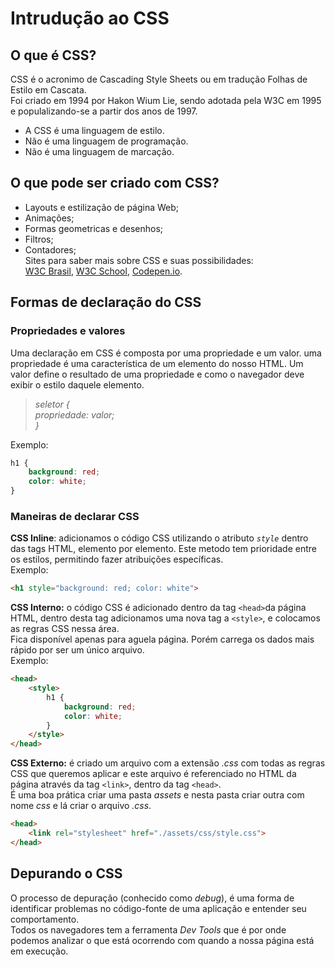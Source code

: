 # Intrudução ao CSS
## O que é CSS?
CSS é o acronimo de Cascading Style Sheets ou em tradução Folhas de Estilo em Cascata.  
Foi criado em 1994 por Hakon Wium Lie, sendo adotada pela W3C em 1995 e populalizando-se a partir dos anos de 1997.
* A CSS é uma linguagem de estilo.  
* Não é uma linguagem de programação.  
* Não é uma linguagem de marcação.
## O que pode ser criado com CSS?
* Layouts e estilização de página Web;
* Animações;
* Formas geometricas e desenhos;
* Filtros;
* Contadores;  
Sites para saber mais sobre CSS e suas possibilidades:  
[W3C Brasil](https://w3c.br), [W3C School](https://www.w3schools.com/css/), [Codepen.io](https://codepen.io).  
## Formas de declaração do CSS
### Propriedades e valores
Uma declaração em CSS é composta por uma propriedade e um valor. uma propriedade é uma característica de um elemento do nosso HTML. Um valor define o resultado de uma propriedade e como o navegador deve exibir o estilo daquele elemento.
>_seletor {  
    propriedade: valor;  
}_
>
Exemplo:

```css
h1 {
    background: red;
    color: white;  
}
```

### Maneiras de declarar CSS
**CSS Inline**: adicionamos o código CSS utilizando o atributo _`style`_ dentro das tags HTML, elemento por elemento. Este metodo tem prioridade entre os estilos, permitindo fazer atribuições específicas.<br>
Exemplo:
```html
<h1 style="background: red; color: white">
```

**CSS Interno:** o código CSS é adicionado dentro da tag `<head>`da página HTML, dentro desta tag adicionamos uma nova tag a `<style>`, e colocamos as regras CSS nessa área.  
Fica disponível apenas para aguela página. Porém carrega os dados mais rápido por ser um único arquivo.  
Exemplo:
```html
<head>
    <style>
        h1 {
            background: red;
            color: white;
        }
    </style>
</head>
```  
**CSS Externo:** é criado um arquivo com a extensão _.css_ com todas as regras CSS que queremos aplicar e este arquivo é referenciado no HTML da página através da tag `<link>`, dentro da tag `<head>`.  
É uma boa prática criar uma pasta _assets_ e nesta pasta criar outra com nome _css_ e lá criar o arquivo _.css_.  
```html
<head>
    <link rel="stylesheet" href="./assets/css/style.css">
</head>
```  
## Depurando o CSS
O processo de depuração (conhecido como _debug_), é uma forma de identificar problemas no código-fonte de uma aplicação e entender seu comportamento.  
Todos os navegadores tem a ferramenta _Dev Tools_ que é por onde podemos analizar o que está ocorrendo com quando a nossa página está em execução.